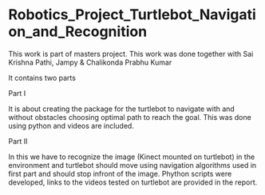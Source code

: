 Robotics_Project_Turtlebot_Navigation_and_Recognition
=====================================================

This work is part of masters project. This work was done together with Sai Krishna Pathi, Jampy & Chalikonda Prabhu Kumar

It contains two parts

Part I

It is about creating the package for the turtlebot to navigate with and without obstacles choosing optimal path to reach the goal. This was done using python and videos are included.

Part II

In this we have to recognize the image (Kinect mounted on turtlebot) in the environment and turtlebot should move using navigation algorithms used in first part and should stop infront of the image.
Phython scripts were developed, links to the videos tested on turtlebot are provided in the report.
